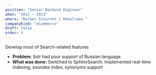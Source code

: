 ```yaml
---
position: "Senior Backend Engineer"
when: "2012 – 2013"
where: "Rocket Internet | Mebelrama "
companyKind: "eCommerce"
draft: false
order: 4
---
```


Develop most of Search-related features

* **Problem:** Solr had poor support of Russian language
* **What was done:** Switched to SphinxSearch. Implemented real-time indexing, soundex index, synonyms support
